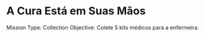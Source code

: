 # A Cura Está em Suas Mãos

Mission Type: Collection
Objective: Colete 5 kits médicos para a enfermeira.